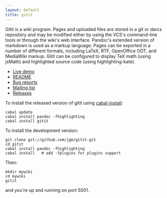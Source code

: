 ```yaml
---
layout: default
title: gitit
---
```


Gitit is a wiki program. Pages and uploaded files are stored in a git
or darcs repository and may be modified either by using the VCS's
command-line tools or through the wiki's web interface. Pandoc's
extended version of markdown is used as a markup language. Pages can
be exported in a number of different formats, including LaTeX, RTF,
OpenOffice ODT, and MediaWiki markup. Gitit can be configured to
display TeX math (using jsMath) and highlighted source code (using
highlighting-kate).

- [Live demo](http://gitit.johnmacfarlane.net)
- [README](http://github.com/jgm/gitit)
- [Bug reports](http://code.google.com/p/gitit/issues/list?can=2&q=&colspec=ID+Type+Status+Priority+Milestone+Owner+Summary&cells=tiles)
- [Mailing list](http://groups.google.com/group/gitit-discuss)
- [Releases](http://hackage.haskell.org/cgi-bin/hackage-scripts/package/gitit)

To install the released version of gitit using
[cabal-install](http://hackage.haskell.org/trac/hackage/wiki/CabalInstall):

    cabal update
    cabal install pandoc -fhighlighting
    cabal install gitit

To install the development version:

    git clone git://github.com/jgm/gitit.git
    cd gitit
    cabal install pandoc -fhighlighting
    cabal install   # add -fplugins for plugins support

Then:

    mkdir mywiki
    cd mywiki
    gitit

and you're up and running on port 5001.

